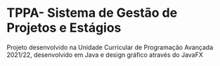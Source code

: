 # TPPA- Sistema de Gestão de Projetos e Estágios


Projeto desenvolvido na Unidade Curricular de Programação Avançada 2021/22, desenvolvido em Java e design gráfico através do JavaFX

